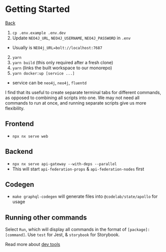# Getting Started

[Back](../../README.md)

1. `cp .env.example .env.dev`
2. Update `NEO4J_URL`, `NEO4J_USERNAME`, `NEO4J_PASSWORD` in `.env`

- Usually is `NEO4j_URL=bolt://localhost:7687`

2. `yarn`
3. `yarn build` (this only required after a fresh clone)
4. `yarn` (links the built workspace to our monorepo)
5. `yarn docker:up [service ...]`

- service can be `neo4j`, `neo4j`, `fluentd`

I find that its useful to create separate terminal tabs for different commands, as opposed to combining all scripts into one. We may not need all commands to run at once, and running separate scripts give us more flexibility.

## Frontend

- `npx nx serve web`

## Backend

- `npx nx serve api-gateway --with-deps --parallel`
- This will start `api-federation-props` & `api-federation-nodes` first

## Codegen

- `make graphql-codegen` will generate files into `@codelab/state/apollo` for usage

## Running other commands

Select `Run`, which will display all commands in the format of `[package]:[command]`. Use `test` for Jest, & `storybook` for Storybook.

Read more about [dev tools](5-devtools.md)
